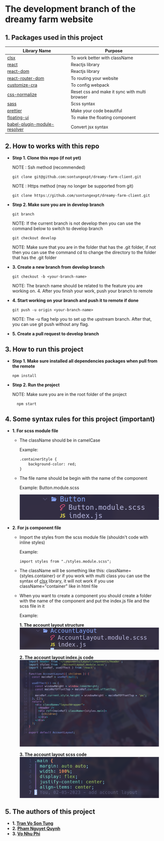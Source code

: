 # The development branch of the dreamy farm website

## 1. Packages used in this project

| Library Name                                                                            | Purpose                                       |
| --------------------------------------------------------------------------------------- | --------------------------------------------- |
| [clsx](https://www.npmjs.com/package/clsx)                                              | To work better with className                 |
| [react](https://www.npmjs.com/package/react)                                            | Reactjs library                               |
| [react-dom](https://www.npmjs.com/package/react-dom)                                    | Reactjs library                               |
| [react-router-dom](https://www.npmjs.com/package/react-router-dom)                      | To routing your website                       |
| [customize-cra](https://www.npmjs.com/package/customize-cra)                            | To config webpack                             |
| [css-normalize](https://www.npmjs.com/package/css-normalize)                            | Reset css and make it sync with multi browser |
| [sass](https://www.npmjs.com/package/sass)                                              | Scss syntax                                   |
| [prettier](https://www.npmjs.com/package/prettier)                                      | Make your code beautiful                      |
| [floating-ui](https://floating-ui.com/docs/getting-started)                             | To make the floating component                |
| [babel-plugin-module-resolver](https://github.com/tleunen/babel-plugin-module-resolver) | Convert jsx syntax                            |

## 2. How to works with this repo

- **Step 1. Clone this repo (if not yet)**

  NOTE : Ssh method (recommended)

  ```
  git clone git@github.com:sontungexpt/dreamy-farm-client.git
  ```

  NOTE : Https method (may no longer be supported from git)

  ```
  git clone https://github.com/sontungexpt/dreamy-farm-client.git
  ```

- **Step 2. Make sure you are in develop branch**

  ```
  git branch
  ```

  NOTE: If the current branch is not develop then you can use the command below to switch to develop branch

  ```
  git checkout develop
  ```

  NOTE: Make sure that you are in the folder that has the .git folder, if not
  then you can use the command cd to change the directory to the folder that has the .git folder

- **3. Create a new branch from develop branch**

  ```
  git checkout -b <your-branch-name>
  ```

  NOTE: The branch name should be related to the feature you are working on. 4. After you finish your work, push your branch to remote

- **4. Start working on your branch and push it to remote if done**

  ```
  git push -u origin <your-branch-name>
  ```

  NOTE: The -u flag help you to set up the upstream branch. After that, you can use git push without any flag.

- **5. Create a pull request to develop branch**

## 3. How to run this project

- **Step 1. Make sure installed all dependencies packages when pull from the
  remote**

  ```
  npm install
  ```

- **Step 2. Run the project**

  NOTE: Make sure you are in the root folder of the project

  ```
    npm start
  ```

## 4. Some syntax rules for this project (important)

- **1. For scss module file**

  - The className should be in camelCase

    Example:

    ```
    .containerStyle {
        background-color: red;
    }
    ```

  - The file name should be begin with the name of the component

    Example: Button.module.scss

    ![Scss FileName Example](./gitsources/scss-file-name-example.png)

- **2. For js component file**

  - Import the styles from the scss module file (shouldn't code with inline
    styles)

    Example:

    ```
    import styles from "./styles.module.scss";
    ```

  - The className will be something like this: className={styles.container} or
    if you work with multi class you can use the syntax of [clsx](https://www.npmjs.com/package/clsx) library, it
    will not work if you use className="container" like in html file

  - When you want to create a component you should create a folder with the name
    of the component and put the index.js file and the scss file in it

    Example:

    **1. The account layout structure**
    ![Component Example](./gitsources/component-example.png)

    **2. The account layout index.js code**
    ![Index.js Example](./gitsources/index-file-example.png)

    **3. The account layout scss code**
    ![Scss Example](./gitsources/scss-file-example.png)

## 5. The authors of this project

- **1. [Tran Vo Son Tung](https://github.com/sontungexpt)**
- **2. [Pham Nguyet Quynh](https://github.com/PhamNguyetQuynh)**
- **3. [Vo Nhu Phi](https://github.com/phifin)**
